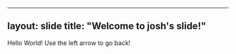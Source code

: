 ---

layout: slide
title: "Welcome to josh's slide!"
--
Hello World!
Use the left arrow to go back!
